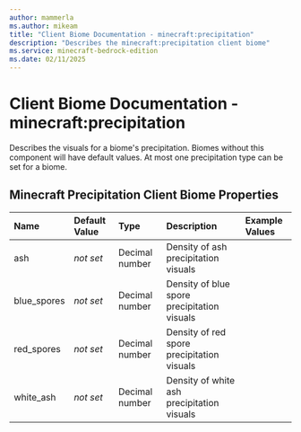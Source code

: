 ```yaml
---
author: mammerla
ms.author: mikeam
title: "Client Biome Documentation - minecraft:precipitation"
description: "Describes the minecraft:precipitation client biome"
ms.service: minecraft-bedrock-edition
ms.date: 02/11/2025 
---
```


# Client Biome Documentation - minecraft:precipitation

Describes the visuals for a biome's precipitation. Biomes without this component will have default values. At most one precipitation type can be set for a biome.


## Minecraft Precipitation Client Biome Properties

|Name       |Default Value |Type |Description |Example Values |
|:----------|:-------------|:----|:-----------|:------------- |
| ash | *not set* | Decimal number | Density of ash precipitation visuals |  | 
| blue_spores | *not set* | Decimal number | Density of blue spore precipitation visuals |  | 
| red_spores | *not set* | Decimal number | Density of red spore precipitation visuals |  | 
| white_ash | *not set* | Decimal number | Density of white ash precipitation visuals |  | 
